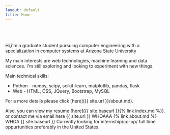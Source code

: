 ```yaml
---
layout: default
title: Home
---
```

<br><br><br>
Hi,i'm a graduate student pursuing computer engineering with a specialization in computer systems at Arizona State University

My main interests are web technologies, machine learning and data sciences. I'm still exploring and looking to experiment with new things. 

Main technical skills:
+  Python - numpy, scipy, scikit-learn, matplotlib, pandas, flask
+  Web  - HTML, CSS, JQuery, Bootstrap, MySQL

For a more details please click [here]({{ site.url }}/about.md).

Also, you can view my resume  [here]({{ site.baseurl }}{% link index.md %}).
or contact me via email here
{{ site.url }} WHOAAA {% link about.md %} WHOA {{ site.baseurl }}
Currently looking for internship/co-op/ full time oppurtunities preferably in the United States. 